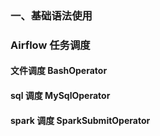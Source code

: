 
### 一、基础语法使用









### Airflow  任务调度
   #### 文件调度 BashOperator  
   
   #### sql 调度  MySqlOperator
   
   #### spark 调度 SparkSubmitOperator